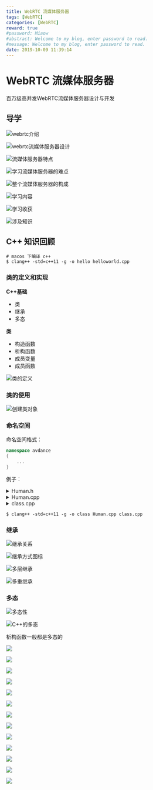 ```yaml
---
title: WebRTC 流媒体服务器
tags: [WebRTC]
categories: [WebRTC]
reward: true
#password: Miaow
#abstract: Welcome to my blog, enter password to read.
#message: Welcome to my blog, enter password to read.
date: 2019-10-09 11:39:14
---
```


# WebRTC 流媒体服务器

百万级高并发WebRTC流媒体服务器设计与开发

<!-- more -->

## 导学

![webrtc介绍](/images/imageWebRTC/mediaserver/webrtc介绍.png)

![webrtc流媒体服务器设计](/images/imageWebRTC/mediaserver/webrtc流媒体服务器设计.png)

![流媒体服务器特点](/images/imageWebRTC/mediaserver/流媒体服务器特点.png)

![学习流媒体服务器的难点](/images/imageWebRTC/mediaserver/学习流媒体服务器的难点.png)

![整个流媒体服务器的构成](/images/imageWebRTC/mediaserver/整个流媒体服务器的构成)

![学习内容](/images/imageWebRTC/mediaserver/学习内容.png)

![学习收获](/images/imageWebRTC/mediaserver/学习收获.png)

![涉及知识](/images/imageWebRTC/mediaserver/涉及知识.png)

## C++ 知识回顾

```shell
# macos 下编译 c++
$ clang++ -std=c++11 -g -o hello helloworld.cpp
```

### 类的定义和实现

**C++基础**

- 类
- 继承
- 多态

**类**

- 构造函数
- 析构函数
- 成员变量
- 成员函数

![类的定义](/images/imageWebRTC/mediaserver/类的定义.png)

### 类的使用

![创建类对象](/images/imageWebRTC/mediaserver/创建类对象.png)

### 命名空间

命名空间格式：

```c++
namespace avdance
{
    ...
}
```

例子：

<details><summary>Human.h</summary>

```c++
#ifndef __HUMAN_H__
#define __HUMAN_H__
#include <iostream>

namespace avdance {
    
class Human {
public:
    Human(){
        std::cout << "construct human..." << std::endl;
        age = 0;
        sex = 0;
    };

    ~Human(){
        std::cout << "destruct human..."  << std::endl;
    }
public:
    void setAge(int a);
    int getAge();

    void setSex(int s);
    int getSex(); 
private:
    int age; //
    int sex; // 0:male 1:fmale
};
    
} // namespace avdance

#endif // __HUMAN_H__
```

</details>

<details><summary>Human.cpp</summary>


```c++
// Human.cpp
#include <iostream>
#include "Human.h"

namespace avdance {
    
void Human::setAge(int a){
    age = a;
}

int Human::getAge(){
    return age;
}

void Human::setSex(int s){
    sex = s;
}

int Human::getSex(){
    return sex;
}
    
} // namespace avdance
```

</details>

<details><summary>class.cpp</summary>


```c++
// class.cpp
/**
 * for testing class and use it
 * 
 * @author xxx
 * @date 2019-08-10
 * @copyleft GPL 2.0
 */
#include <iostream>
#include "Human.h"

using namespace avdance;

int main(int argc, char* argv[])
{
#if 0
	Human human; 
    human.setAge(28);
    human.setSex(1);

    std::cout << "human:" << human.getAge() << ", " << human.getSex() << std::endl;
#endif
    
    Human* human = new Human(); 
    // avdance::Human* human = new avdance::Human(); 
    human->setAge(28);
    human->setSex(1);

    std::cout << "human:" << human->getAge() << ", " << human->getSex() << std::endl;
}
```

</details>


```shell
$ clang++ -std=c++11 -g -o class Human.cpp class.cpp
```

### 继承

![继承关系](/images/imageWebRTC/mediaserver/继承-01.png)

![继承方式图标](/images/imageWebRTC/mediaserver/继承-02.png)

![多层继承](/images/imageWebRTC/mediaserver/继承-03.png)

![多重继承](/images/imageWebRTC/mediaserver/继承-04.png)

### 多态

![多态性](/images/imageWebRTC/mediaserver/多态-01.png)

![C++的多态](/images/imageWebRTC/mediaserver/多态-02.png)

析构函数一般都是多态的





![](/images/imageWebRTC/mediaserver/)

![](/images/imageWebRTC/mediaserver/)

![](/images/imageWebRTC/mediaserver/)

![](/images/imageWebRTC/mediaserver/)

![](/images/imageWebRTC/mediaserver/)

![](/images/imageWebRTC/mediaserver/)

![](/images/imageWebRTC/mediaserver/)

![](/images/imageWebRTC/mediaserver/)

![](/images/imageWebRTC/mediaserver/)

![](/images/imageWebRTC/mediaserver/)

![](/images/imageWebRTC/mediaserver/)

![](/images/imageWebRTC/mediaserver/)

![](/images/imageWebRTC/mediaserver/)